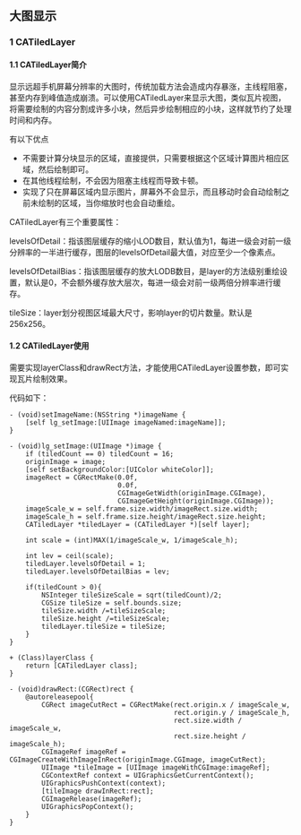 ## 大图显示

### 1 CATiledLayer

#### 1.1 CATiledLayer简介

显示远超手机屏幕分辨率的大图时，传统加载方法会造成内存暴涨，主线程阻塞，甚至内存到峰值造成崩溃。可以使用CATiledLayer来显示大图，类似瓦片视图，将需要绘制的内容分割成许多小块，然后异步绘制相应的小块，这样就节约了处理时间和内存。

有以下优点

- 不需要计算分块显示的区域，直接提供，只需要根据这个区域计算图片相应区域，然后绘制即可。
- 在其他线程绘制，不会因为阻塞主线程而导致卡顿。
- 实现了只在屏幕区域内显示图片，屏幕外不会显示，而且移动时会自动绘制之前未绘制的区域，当你缩放时也会自动重绘。

CATiledLayer有三个重要属性：

levelsOfDetail：指该图层缓存的缩小LOD数目，默认值为1，每进一级会对前一级分辨率的一半进行缓存，图层的levelsOfDetail最大值，对应至少一个像素点。

levelsOfDetailBias：指该图层缓存的放大LODB数目，是layer的方法级别重绘设置，默认是0，不会额外缓存放大层次，每进一级会对前一级两倍分辨率进行缓存。

tileSize：layer划分视图区域最大尺寸，影响layer的切片数量。默认是256x256。

#### 1.2 CATiledLayer使用

需要实现layerClass和drawRect方法，才能使用CATiledLayer设置参数，即可实现瓦片绘制效果。

代码如下：

```
- (void)setImageName:(NSString *)imageName {
    [self lg_setImage:[UIImage imageNamed:imageName]];
}

- (void)lg_setImage:(UIImage *)image {
    if (tiledCount == 0) tiledCount = 16;
    originImage = image;
    [self setBackgroundColor:[UIColor whiteColor]];
    imageRect = CGRectMake(0.0f,
                           0.0f,
                           CGImageGetWidth(originImage.CGImage),
                           CGImageGetHeight(originImage.CGImage));
    imageScale_w = self.frame.size.width/imageRect.size.width;
    imageScale_h = self.frame.size.height/imageRect.size.height;
    CATiledLayer *tiledLayer = (CATiledLayer *)[self layer];
    
    int scale = (int)MAX(1/imageScale_w, 1/imageScale_h);
    
    int lev = ceil(scale);
    tiledLayer.levelsOfDetail = 1;
    tiledLayer.levelsOfDetailBias = lev;
    
    if(tiledCount > 0){
        NSInteger tileSizeScale = sqrt(tiledCount)/2;
        CGSize tileSize = self.bounds.size;
        tileSize.width /=tileSizeScale;
        tileSize.height /=tileSizeScale;
        tiledLayer.tileSize = tileSize;
    }
}

+ (Class)layerClass {
    return [CATiledLayer class];
}

- (void)drawRect:(CGRect)rect {
    @autoreleasepool{
        CGRect imageCutRect = CGRectMake(rect.origin.x / imageScale_w,
                                         rect.origin.y / imageScale_h,
                                         rect.size.width / imageScale_w,
                                         rect.size.height / imageScale_h);
        CGImageRef imageRef = CGImageCreateWithImageInRect(originImage.CGImage, imageCutRect);
        UIImage *tileImage = [UIImage imageWithCGImage:imageRef];
        CGContextRef context = UIGraphicsGetCurrentContext();
        UIGraphicsPushContext(context);
        [tileImage drawInRect:rect];
        CGImageRelease(imageRef);
        UIGraphicsPopContext();
    }
}
```

